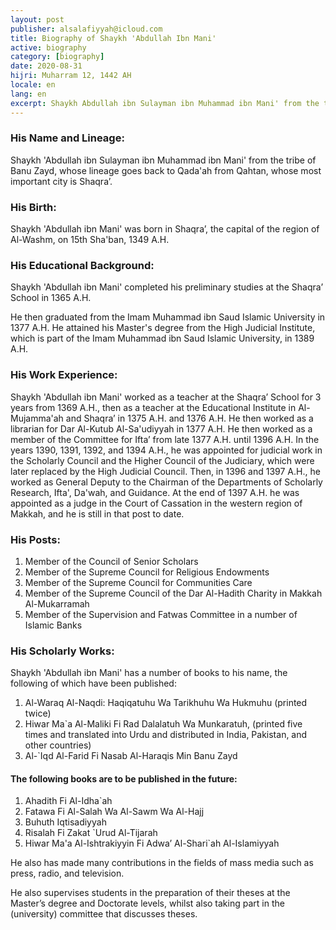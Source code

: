 ```yaml
---
layout: post
publisher: alsalafiyyah@icloud.com
title: Biography of Shaykh 'Abdullah Ibn Mani'
active: biography
category: [biography]
date: 2020-08-31
hijri: Muharram 12, 1442 AH
locale: en
lang: en
excerpt: Shaykh Abdullah ibn Sulayman ibn Muhammad ibn Mani' from the tribe of Banu Zayd, whose lineage goes back to Qada'ah from Qahtan, whose most important city is Shaqra’.
---
```


### His Name and Lineage: 

Shaykh 'Abdullah ibn Sulayman ibn Muhammad ibn Mani' from the tribe of Banu Zayd, whose lineage goes back to Qada'ah from Qahtan, whose most important city is Shaqra’.

### His Birth:

Shaykh 'Abdullah ibn Mani' was born in Shaqra’, the capital of the region of Al-Washm, on 15th Sha'ban, 1349 A.H.

### His Educational Background:

Shaykh 'Abdullah ibn Mani' completed his preliminary studies at the Shaqra’ School in 1365 A.H.

He then graduated from the Imam Muhammad ibn Saud Islamic University in 1377 A.H. He attained his Master's degree from the High Judicial Institute, which is part of the Imam Muhammad ibn Saud Islamic University, in 1389 A.H.

### His Work Experience:

Shaykh 'Abdullah ibn Mani' worked as a teacher at the Shaqra’ School for 3 years from 1369 A.H., then as a teacher at the Educational Institute in Al-Mujamma'ah and Shaqra’ in 1375 A.H. and 1376 A.H. He then worked as a librarian for Dar Al-Kutub Al-Sa'udiyyah in 1377 A.H. He then worked as a member of the Committee for Ifta’ from late 1377 A.H. until 1396 A.H. In the years 1390, 1391, 1392, and 1394 A.H., he was appointed for judicial work in the Scholarly Council and the Higher Council of the Judiciary, which were later replaced by the High Judicial Council. Then, in 1396 and 1397 A.H., he worked as General Deputy to the Chairman of the Departments of Scholarly Research, Ifta', Da'wah, and Guidance. At the end of 1397 A.H. he was appointed as a judge in the Court of Cassation in the western region of Makkah, and he is still in that post to date.

### His Posts:

1. Member of the Council of Senior Scholars
2. Member of the Supreme Council for Religious Endowments
3. Member of the Supreme Council for Communities Care
4. Member of the Supreme Council of the Dar Al-Hadith Charity in Makkah Al-Mukarramah
5. Member of the Supervision and Fatwas Committee in a number of Islamic Banks

### His Scholarly Works:

Shaykh 'Abdullah ibn Mani' has a number of books to his name, the following of which have been published:

1. Al-Waraq Al-Naqdi: Haqiqatuhu Wa Tarikhuhu Wa Hukmuhu (printed twice)
2. Hiwar Ma`a Al-Maliki Fi Rad Dalalatuh Wa Munkaratuh, (printed five times and translated into Urdu and distributed in India, Pakistan, and other countries)
3. Al-`Iqd Al-Farid Fi Nasab Al-Haraqis Min Banu Zayd

#### The following books are to be published in the future:

1. Ahadith Fi Al-Idha`ah
2. Fatawa Fi Al-Salah Wa Al-Sawm Wa Al-Hajj
3. Buhuth Iqtisadiyyah
4. Risalah Fi Zakat `Urud Al-Tijarah
5. Hiwar Ma'a Al-Ishtrakiyyin Fi Adwa’ Al-Shari`ah Al-Islamiyyah

He also has made many contributions in the fields of mass media such as press, radio, and television.

He also supervises students in the preparation of their theses at the Master’s degree and Doctorate levels, whilst also taking part in the (university) committee that discusses theses.
